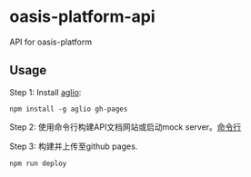 # oasis-platform-api
API for oasis-platform

## Usage

Step 1: Install [aglio](https://github.com/danielgtaylor/aglio):

```shell
npm install -g aglio gh-pages
```

Step 2: 使用命令行构建API文档网站或启动mock server。[命令行](https://github.com/danielgtaylor/aglio#executable)

Step 3: 构建并上传至github pages.

```shell
npm run deploy
```